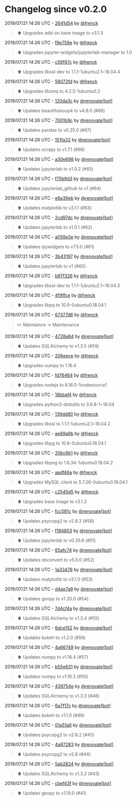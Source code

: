 # Changelog since v0.2.0

2019/07/21 14:26 UTC - [2641d54](https://github.com/hassio-addons/addon-jupyterlab-lite/commit/2641d5499c7128bb79cb5bda1a528620aea73a1a) by [@frenck](https://github.com/frenck)
> :arrow_up: Upgrades add-on base image to v3.1.3 

2019/07/21 14:26 UTC - [f9e758e](https://github.com/hassio-addons/addon-jupyterlab-lite/commit/f9e758e97c4d3f1bbf4f6c62ace6a4cdd0d38fd9) by [@frenck](https://github.com/frenck)
> :arrow_up: Upgrades jupyter-widgets/jupyterlab-manager to 1.0 

2019/07/21 14:26 UTC - [c59f87c](https://github.com/hassio-addons/addon-jupyterlab-lite/commit/c59f87c3df3608edd5740ea95feef98af07436f6) by [@frenck](https://github.com/frenck)
> :arrow_up: Upgrades libssl-dev to 1.1.1-1ubuntu2.1~18.04.4 

2019/07/21 14:26 UTC - [56072fd](https://github.com/hassio-addons/addon-jupyterlab-lite/commit/56072fdc027f7878749b7cba7d5948382bc31478) by [@frenck](https://github.com/frenck)
> :arrow_up: Upgrades libzmq to 4.2.5-1ubuntu0.2 

2019/07/21 14:26 UTC - [120da3c](https://github.com/hassio-addons/addon-jupyterlab-lite/commit/120da3cf1fd4793171a23e16884deb7d862a8004) by [@renovate[bot]](https://github.com/apps/renovate)
> :arrow_up: Updates beautifulsoup4 to v4.8.0 (#68) 

2019/07/21 14:26 UTC - [7001b9c](https://github.com/hassio-addons/addon-jupyterlab-lite/commit/7001b9cd56c0c2892409da33f29ff13faca03589) by [@renovate[bot]](https://github.com/apps/renovate)
> :arrow_up: Updates pandas to v0.25.0 (#67) 

2019/07/21 14:26 UTC - [151fa32](https://github.com/hassio-addons/addon-jupyterlab-lite/commit/151fa324612ae18b0dfbe9391c5f1543de611c4e) by [@renovate[bot]](https://github.com/apps/renovate)
> :arrow_up: Updates scrapy to v1.7.1 (#66) 

2019/07/21 14:26 UTC - [a30e698](https://github.com/hassio-addons/addon-jupyterlab-lite/commit/a30e6988ec852abdd6dbb03ced7ced578e3ecde3) by [@renovate[bot]](https://github.com/apps/renovate)
> :arrow_up: Updates jupyterlab to v1.0.2 (#65) 

2019/07/21 14:26 UTC - [f75b9d3](https://github.com/hassio-addons/addon-jupyterlab-lite/commit/f75b9d38fa1e28c669782fe6bf7cddf0f751a2a2) by [@renovate[bot]](https://github.com/apps/renovate)
> :arrow_up: Updates jupyterlab_github to v1 (#64) 

2019/07/21 14:26 UTC - [e6a39eb](https://github.com/hassio-addons/addon-jupyterlab-lite/commit/e6a39eb2872678bea171a9ac93be2a09041d3a6e) by [@renovate[bot]](https://github.com/apps/renovate)
> :arrow_up: Updates matplotlib to v3.1.1 (#63) 

2019/07/21 14:26 UTC - [2cd97dc](https://github.com/hassio-addons/addon-jupyterlab-lite/commit/2cd97dc247527ed16641b753f286e747d2142f89) by [@renovate[bot]](https://github.com/apps/renovate)
> :arrow_up: Updates jupyterlab to v1.0.1 (#62) 

2019/07/21 14:26 UTC - [a059e3e](https://github.com/hassio-addons/addon-jupyterlab-lite/commit/a059e3e0262cf529bfa4df2dde2152e63c58d44b) by [@renovate[bot]](https://github.com/apps/renovate)
> :arrow_up: Updates ipywidgets to v7.5.0 (#61) 

2019/07/21 14:26 UTC - [3b43197](https://github.com/hassio-addons/addon-jupyterlab-lite/commit/3b43197da2300504e4fd1be68f7c5d8bc1d7d2f3) by [@renovate[bot]](https://github.com/apps/renovate)
> :arrow_up: Updates jupyterlab to v1 (#60) 

2019/07/21 14:26 UTC - [b97f326](https://github.com/hassio-addons/addon-jupyterlab-lite/commit/b97f32692a57237612def85952e6d1fcf9438dba) by [@frenck](https://github.com/frenck)
> :arrow_up: Upgrades libssl-dev to 1.1.1-1ubuntu2.1~18.04.3 

2019/07/21 14:26 UTC - [4f9ffce](https://github.com/hassio-addons/addon-jupyterlab-lite/commit/4f9ffce255404a61c2fe3da3dad24fe66b44702b) by [@frenck](https://github.com/frenck)
> :arrow_up: Upgrades libpq to 10.9-0ubuntu0.18.04.1 

2019/07/21 14:26 UTC - [67377d6](https://github.com/hassio-addons/addon-jupyterlab-lite/commit/67377d6faac94b37d14afe97184650857eb46a4a) by [@frenck](https://github.com/frenck)
> :pencil2: Maintaince -> Maintenance 

2019/07/21 14:26 UTC - [4728a84](https://github.com/hassio-addons/addon-jupyterlab-lite/commit/4728a8498258525753a87f969722a762ec7be6b4) by [@renovate[bot]](https://github.com/apps/renovate)
> :arrow_up: Updates SQLAlchemy to v1.3.5 (#59) 

2019/07/21 14:26 UTC - [206eece](https://github.com/hassio-addons/addon-jupyterlab-lite/commit/206eecef4f3aedc8b91b36926b1fedbe9e51c867) by [@frenck](https://github.com/frenck)
> :arrow_up: Upgrades numpy to 1.16.4 

2019/07/21 14:26 UTC - [fd76464](https://github.com/hassio-addons/addon-jupyterlab-lite/commit/fd76464cf4d8fff90a95bf0db362e8bab8cf1930) by [@frenck](https://github.com/frenck)
> :arrow_up: Upgrades nodejs to 8.16.0-1nodesource1 

2019/07/21 14:26 UTC - [18bbaf4](https://github.com/hassio-addons/addon-jupyterlab-lite/commit/18bbaf48bfc5580e6ba331afe882a2958cbc2b30) by [@frenck](https://github.com/frenck)
> :arrow_up: Upgrades python3-distutils to 3.6.8-1~18.04 

2019/07/21 14:26 UTC - [139dd80](https://github.com/hassio-addons/addon-jupyterlab-lite/commit/139dd80efe8ce9447f8510772423bde6ffe1b533) by [@frenck](https://github.com/frenck)
> :arrow_up: Upgrades libssl to 1.1.1-1ubuntu2.1~18.04.2 

2019/07/21 14:26 UTC - [ae69a9b](https://github.com/hassio-addons/addon-jupyterlab-lite/commit/ae69a9b88e34e84302c26a8d8cd932232baf61d4) by [@frenck](https://github.com/frenck)
> :arrow_up: Upgrades libpg to 10.8-0ubuntu0.18.04.1 

2019/07/21 14:26 UTC - [20bc6b1](https://github.com/hassio-addons/addon-jupyterlab-lite/commit/20bc6b1472debbb909fb009919945f6a22fded28) by [@frenck](https://github.com/frenck)
> :arrow_up: Upgrades libpng to 1.6.34-1ubuntu0.18.04.2 

2019/07/21 14:26 UTC - [aadf46a](https://github.com/hassio-addons/addon-jupyterlab-lite/commit/aadf46ada71b6d8e8433a560ab9d64bf47cb01b7) by [@frenck](https://github.com/frenck)
> :arrow_up: Upgrades MySQL client to 5.7.26-0ubuntu0.18.04.1 

2019/07/21 14:26 UTC - [c2545d5](https://github.com/hassio-addons/addon-jupyterlab-lite/commit/c2545d597d3e401e362505d5419c2e2e94874ecf) by [@frenck](https://github.com/frenck)
> :arrow_up: Upgrades base image to v3.1.2 

2019/07/21 14:26 UTC - [fcc581c](https://github.com/hassio-addons/addon-jupyterlab-lite/commit/fcc581c4d7468653d3db0913e9956e6afabb0f1f) by [@renovate[bot]](https://github.com/apps/renovate)
> :arrow_up: Updates psycopg2 to v2.8.3 (#58) 

2019/07/21 14:26 UTC - [f184803](https://github.com/hassio-addons/addon-jupyterlab-lite/commit/f1848032520f96b2c9bac0af69b0ed20b5e5bbd2) by [@renovate[bot]](https://github.com/apps/renovate)
> :arrow_up: Updates jupyterlab to v0.35.6 (#51) 

2019/07/21 14:26 UTC - [65afc74](https://github.com/hassio-addons/addon-jupyterlab-lite/commit/65afc745b07ee63d256b822a6df18b808d146121) by [@renovate[bot]](https://github.com/apps/renovate)
> :arrow_up: Updates nbconvert to v5.5.0 (#52) 

2019/07/21 14:26 UTC - [1a33478](https://github.com/hassio-addons/addon-jupyterlab-lite/commit/1a33478ccd85d85f0bc6ef9341ba8b7e79918b4e) by [@renovate[bot]](https://github.com/apps/renovate)
> :arrow_up: Updates matplotlib to v3.1.0 (#53) 

2019/07/21 14:26 UTC - [d4ae7a9](https://github.com/hassio-addons/addon-jupyterlab-lite/commit/d4ae7a9463f18e06e36ab1d998add7643e6c44dd) by [@renovate[bot]](https://github.com/apps/renovate)
> :arrow_up: Updates geopy to v1.20.0 (#54) 

2019/07/21 14:26 UTC - [7d4cf4a](https://github.com/hassio-addons/addon-jupyterlab-lite/commit/7d4cf4a7dfa75dd85c2ca51733386344ee92e2eb) by [@renovate[bot]](https://github.com/apps/renovate)
> :arrow_up: Updates SQLAlchemy to v1.3.4 (#55) 

2019/07/21 14:26 UTC - [6dce152](https://github.com/hassio-addons/addon-jupyterlab-lite/commit/6dce1524de95db0f35801eef5f425dacfb8e764c) by [@renovate[bot]](https://github.com/apps/renovate)
> :arrow_up: Updates bokeh to v1.2.0 (#56) 

2019/07/21 14:26 UTC - [4a66749](https://github.com/hassio-addons/addon-jupyterlab-lite/commit/4a66749b6dae12d2f8297c6b6ce6e9918a9a5c69) by [@renovate[bot]](https://github.com/apps/renovate)
> :arrow_up: Updates numpy to v1.16.4 (#57) 

2019/07/21 14:26 UTC - [b55e631](https://github.com/hassio-addons/addon-jupyterlab-lite/commit/b55e631b060554d52020448c9d54fc7b22307f70) by [@renovate[bot]](https://github.com/apps/renovate)
> :arrow_up: Updates numpy to v1.16.3 (#50) 

2019/07/21 14:26 UTC - [439754e](https://github.com/hassio-addons/addon-jupyterlab-lite/commit/439754e83ae6db95e00bb906f6e1133152064aef) by [@renovate[bot]](https://github.com/apps/renovate)
> :arrow_up: Updates SQLAlchemy to v1.3.3 (#48) 

2019/07/21 14:26 UTC - [6a7f17c](https://github.com/hassio-addons/addon-jupyterlab-lite/commit/6a7f17c460792942c09b9f8d59163c48c296dcc3) by [@renovate[bot]](https://github.com/apps/renovate)
> :arrow_up: Updates bokeh to v1.1.0 (#46) 

2019/07/21 14:26 UTC - [01a51a9](https://github.com/hassio-addons/addon-jupyterlab-lite/commit/01a51a935765d2534b0b5b4221777be48a5de2e6) by [@renovate[bot]](https://github.com/apps/renovate)
> :arrow_up: Updates psycopg2 to v2.8.2 (#45) 

2019/07/21 14:26 UTC - [4a87283](https://github.com/hassio-addons/addon-jupyterlab-lite/commit/4a872832142080420eb796f7108761ee9baf0949) by [@renovate[bot]](https://github.com/apps/renovate)
> :arrow_up: Updates psycopg2 to v2.8 (#44) 

2019/07/21 14:26 UTC - [5ab2824](https://github.com/hassio-addons/addon-jupyterlab-lite/commit/5ab282475a49b5645ac13c7e8fd6e2d5ab36f9e1) by [@renovate[bot]](https://github.com/apps/renovate)
> :arrow_up: Updates SQLAlchemy to v1.3.2 (#43) 

2019/07/21 14:26 UTC - [cbef43f](https://github.com/hassio-addons/addon-jupyterlab-lite/commit/cbef43fb3fd8c0aa5cea019d4f0ba1809c38303b) by [@renovate[bot]](https://github.com/apps/renovate)
> :arrow_up: Updates geopy to v1.19.0 (#41) 

